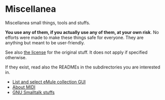 # Miscellanea

Miscellanea small things, tools and stuffs.

**You use any of them, if you actually use any of them, at your own
risk**. No efforts were made to make these things safe for
everyone. They are anything but meant to be user-friendly.

See also [the license](LICENSE) for the original stuff. It does
not apply if specified otherwise.

If they exist, read also the READMEs in the subdirectories you are
interested in.

- [List and select eMule collection GUI](emulecollector/)
- [About MIDI](midi/)
- [GNU Smalltalk stuffs](gnusmalltalk/)




